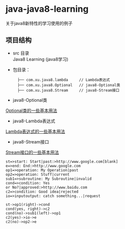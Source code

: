 # java-java8-learning
关于java8新特性的学习使用的例子

## 项目结构
- src 目录<br>
Java8 Learning (java8学习) <br>

- 包目录：
  
        ├── com.xu.java8.lambda	    // Lambda表达式
	    ├── com.xu.java8.Optional	// java8-Optional类
	    ├── com.xu.java8.Stream	    // java8-Stream接口
	    
- java8-Optional类

[Optional类的一些基本用法](https://github.com/MyHerux/java-java8-learning/blob/master/src/main/java/com/xu/java8/Optional/Optional.md)

- java8-Lambda表达式

[Lambda表达式的一些基本用法](https://github.com/MyHerux/java-java8-learning/blob/master/src/main/java/com/xu/java8/lambda/Lambda.md)

- java8-Stream接口

[Stream接口的一些基本用法](https://github.com/MyHerux/java-java8-learning/blob/master/src/main/java/com/xu/java8/Stream/Stream.md)


```flow
st=>start: Start|past:>http://www.google.com[blank]
e=>end: End:>http://www.google.com
op1=>operation: My Operation|past
op2=>operation: Stuff|current
sub1=>subroutine: My Subroutine|invalid
cond=>condition: Yes
or No?|approved:>http://www.baidu.com
c2=>condition: Good idea|rejected
io=>inputoutput: catch something...|request

st->op1(right)->cond
cond(yes, right)->c2
cond(no)->sub1(left)->op1
c2(yes)->io->e
c2(no)->op2->e
```